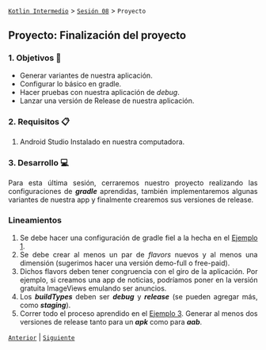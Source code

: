 [`Kotlin Intermedio`](../../Readme.md) > [`Sesión 08`](../Readme.md) > `Proyecto`

## Proyecto: Finalización del proyecto

<div style="text-align: justify;">

### 1. Objetivos :dart:

- Generar variantes de nuestra aplicación.
- Configurar lo básico en gradle.
- Hacer pruebas con nuestra aplicación de _debug_.
- Lanzar una versión de Release de nuestra aplicación.

### 2. Requisitos :clipboard:

1. Android Studio Instalado en nuestra computadora.


### 3. Desarrollo :computer:

Para esta última sesión, cerraremos nuestro proyecto realizando las configuraciones de ___gradle___ aprendidas, también implementaremos algunas variantes de nuestra app y finalmente crearemos sus versiones de release.

### Lineamientos

1. Se debe hacer una configuración de gradle fiel a la hecha en el [Ejemplo 1](../Ejemplo-01).
2. Se debe crear al menos un par de _flavors_ nuevos y al menos una dimensión (sugerimos hacer una versión demo-full o free-paid).
3. Dichos flavors deben tener congruencia con el giro de la aplicación. Por ejemplo, si creamos una app de noticias, podríamos poner en la versión gratuita ImageViews emulando ser anuncios.
4. Los ___buildTypes___ deben ser ___debug___ y ___release___ (se pueden agregar más, como ___staging___).  
5. Correr todo el proceso aprendido en el [Ejemplo 3](../Ejemplo-03). Generar al menos dos versiones de release tanto para un ___apk___ como para ___aab___.





[`Anterior`](../Ejemplo-03) | [`Siguiente`](../Postwork/Readme.md)

</div>
